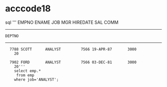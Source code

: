 # acccode18
sql
'''
     EMPNO ENAME      JOB              MGR HIREDATE         SAL       COMM      
---------- ---------- --------- ---------- --------- ---------- ----------      
    DEPTNO                                                                      
----------                                                                      
      7788 SCOTT      ANALYST         7566 19-APR-87       3000                 
        20                                                                      
                                                                                
      7902 FORD       ANALYST         7566 03-DEC-81       3000                 
        20'''
        select emp.*
         from emp
        where job='ANALYST';

